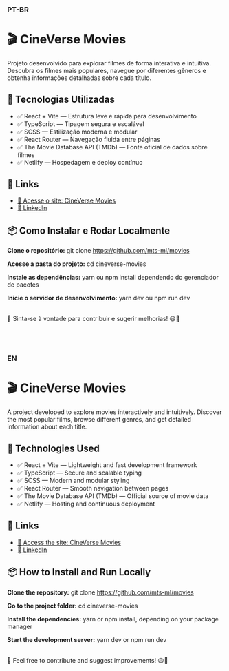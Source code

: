 ### PT-BR

# 🎬 CineVerse Movies
Projeto desenvolvido para explorar filmes de forma interativa e intuitiva. Descubra os filmes mais populares, navegue por diferentes gêneros e obtenha informações detalhadas sobre cada título.


## 🚀 Tecnologias Utilizadas
- ✅ React + Vite — Estrutura leve e rápida para desenvolvimento
- ✅ TypeScript — Tipagem segura e escalável
- ✅ SCSS — Estilização moderna e modular
- ✅ React Router — Navegação fluida entre páginas
- ✅ The Movie Database API (TMDb) — Fonte oficial de dados sobre filmes
- ✅ Netlify — Hospedagem e deploy contínuo


## 🔗 Links
- [🎥 Acesse o site: CineVerse Movies](https://cine-verse-movies.netlify.app/)
- [💼 LinkedIn](https://www.linkedin.com/in/mateus-lima-036790184/)


## 📦 Como Instalar e Rodar Localmente
**Clone o repositório:** git clone https://github.com/mts-ml/movies<br>

**Acesse a pasta do projeto:** cd cineverse-movies

**Instale as dependências:** yarn ou npm install dependendo do gerenciador de pacotes

**Inicie o servidor de desenvolvimento:** yarn dev ou npm run dev

<br>
🚀 Sinta-se à vontade para contribuir e sugerir melhorias! 😃🎥
<br><br><br><br>



### EN

# 🎬 CineVerse Movies
A project developed to explore movies interactively and intuitively. Discover the most popular films, browse different genres, and get detailed information about each title.


## 🚀 Technologies Used
- ✅ React + Vite — Lightweight and fast development framework
- ✅ TypeScript — Secure and scalable typing
- ✅ SCSS — Modern and modular styling
- ✅ React Router — Smooth navigation between pages
- ✅ The Movie Database API (TMDb) — Official source of movie data
- ✅ Netlify — Hosting and continuous deployment


## 🔗 Links
- [🎥 Access the site: CineVerse Movies](https://cine-verse-movies.netlify.app/)
- [💼 LinkedIn](https://www.linkedin.com/in/mateus-lima-036790184/)


## 📦 How to Install and Run Locally
**Clone the repository:** git clone https://github.com/mts-ml/movies<br>

**Go to the project folder:** cd cineverse-movies

**Install the dependencies:** yarn or npm install, depending on your package manager

**Start the development server:** yarn dev or npm run dev

<br>
 🚀 Feel free to contribute and suggest improvements! 😃🎥

